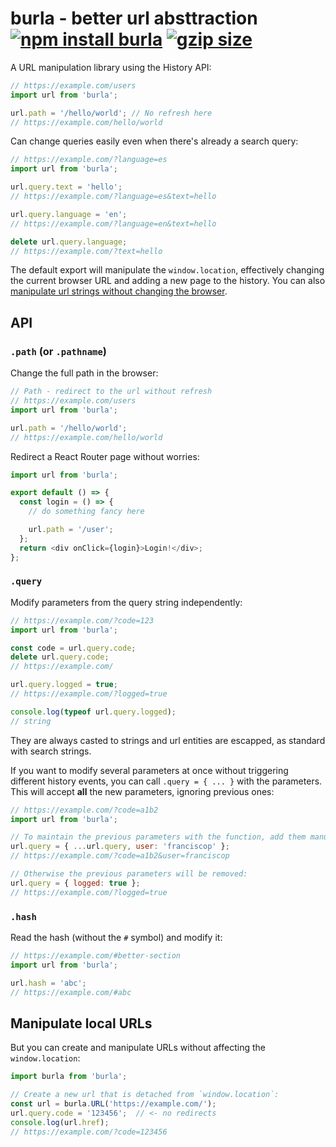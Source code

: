 # burla - better url absttraction [![npm install burla](https://img.shields.io/badge/npm%20install-burla-blue.svg)](https://www.npmjs.com/package/burla) [![gzip size](https://img.badgesize.io/franciscop/burla/master/index.min.js.svg?compression=gzip)](https://github.com/franciscop/burla/blob/master/index.min.js)

A URL manipulation library using the History API:

```js
// https://example.com/users
import url from 'burla';

url.path = '/hello/world'; // No refresh here
// https://example.com/hello/world
```

Can change queries easily even when there's already a search query:

```js
// https://example.com/?language=es
import url from 'burla';

url.query.text = 'hello';
// https://example.com/?language=es&text=hello

url.query.language = 'en';
// https://example.com/?language=en&text=hello

delete url.query.language;
// https://example.com/?text=hello
```

The default export will manipulate the `window.location`, effectively changing the current browser URL and adding a new page to the history. You can also [manipulate url strings without changing the browser](#manipulate-local-urls).



## API

### `.path` (or `.pathname`)

Change the full path in the browser:

```js
// Path - redirect to the url without refresh
// https://example.com/users
import url from 'burla';

url.path = '/hello/world';
// https://example.com/hello/world
```

Redirect a React Router page without worries:

```js
import url from 'burla';

export default () => {
  const login = () => {
    // do something fancy here

    url.path = '/user';
  };
  return <div onClick={login}>Login!</div>;
};
```


### `.query`

Modify parameters from the query string independently:

```js
// https://example.com/?code=123
import url from 'burla';

const code = url.query.code;
delete url.query.code;
// https://example.com/

url.query.logged = true;
// https://example.com/?logged=true

console.log(typeof url.query.logged);
// string
```

They are always casted to strings and url entities are escapped, as standard with search strings.

If you want to modify several parameters at once without triggering different history events, you can call `.query = { ... }` with the parameters. This will accept **all** the new parameters, ignoring previous ones:

```js
// https://example.com/?code=a1b2
import url from 'burla';

// To maintain the previous parameters with the function, add them manually:
url.query = { ...url.query, user: 'franciscop' };
// https://example.com/?code=a1b2&user=franciscop

// Otherwise the previous parameters will be removed:
url.query = { logged: true };
// https://example.com/?logged=true
```



### `.hash`

Read the hash (without the `#` symbol) and modify it:

```js
// https://example.com/#better-section
import url from 'burla';

url.hash = 'abc';
// https://example.com/#abc
```



## Manipulate local URLs

But you can create and manipulate URLs without affecting the `window.location`:

```js
import burla from 'burla';

// Create a new url that is detached from `window.location`:
const url = burla.URL('https://example.com/');
url.query.code = '123456';  // <- no redirects
console.log(url.href);
// https://example.com/?code=123456
```
